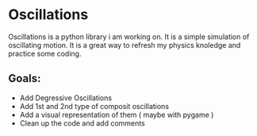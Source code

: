 # Oscillations

Oscillations is a python library i am working on. It is a simple simulation of oscillating motion. It is a great way to refresh my physics knoledge and practice 
some coding.

<h2>Goals:</h2>

  - Add Degressive Oscillations
  - Add 1st and 2nd type of composit oscillations
  - Add a visual representation of them ( maybe with pygame )
  - Clean up the code and add comments
